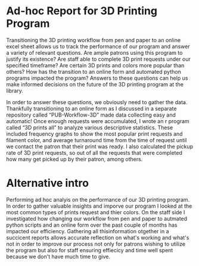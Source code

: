 # Ad-hoc Report for 3D Printing Program

Transitioning the 3D printing workflow from pen and paper to an online excel sheet allows us to track the performance of our program and answer a variety of relevant questions. Are ample patrons using this program to justify its existence? Are staff able to complete 3D print requests under our specified timeframe? Are certain 3D prints and colors more popular than others? How has the transition to an online form and automated python programs impacted the program? Answers to these questions can help us make informed decisions on the future of the 3D printing program at the library.  

In order to answer these questions, we obviously need to gather the data. Thankfully transitioning to an online form as I discussed in a separate repository called “PUB-Workflow-3D” made data collecting easy and automatic! Once enough requests were accumulated, I wrote an r program called “3D prints all” to analyze various descriptive statistics. These included frequency graphs to show the most popular print requests and filament color, and average turnaround time from the time of request until we contact the patron that their print was ready. I also calculated the pickup rate of 3D print requests, so out of all the requests that were completed how many get picked up by their patron, among others. 

# Alternative intro

Performing ad hoc analyis on the performance of our 3D printing program. In order to gather valuable insights and imporve our program I looked at the most common types of prints request and thier colors. On the staff side I investigated how changing our workflow from pen and paper to autmated python scripts and an online form over the past couple of months has impacted our efficiency. Gathering all thisinformation otgether in a succicent reports allows accurate reflection on what's working and what's not in order to improve our process not only for patrons wishing to utilize the program but also for staff ensuring effiecicy and time well spent because we don't have much time to give. 
